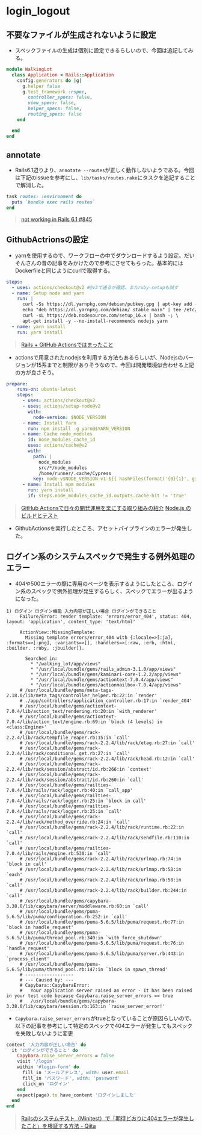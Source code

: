 # login_logout
## 不要なファイルが生成されないように設定
- スペックファイルの生成は個別に設定できるらしいので、今回は追記してみる。
```rb
module WalkingLot
  class Application < Rails::Application
    config.generators do |g|
      g.helper false
      g.test_framework :rspec,
        controller_specs: false,
        view_specs: false,
        helper_specs: false,
        routing_specs: false
    end

  end
end
```
## annotate
- Rails6.1辺りより、`annotate --routes`が正しく動作しないようである。今回は下記のissueを参考にし、`lib/tasks/routes.rake`にタスクを追記することで解消した。
```rake
task routes: :environment do
  puts `bundle exec rails routes`
end
```
> [not working in Rails 6.1 #845](https://github.com/ctran/annotate_models/issues/845)

## GithubActrionsの設定
- yarnを使用するので、ワークフローの中でダウンロードするよう設定。だいそんさんの昔の記事をみかけたので参考にさせてもらった。基本的にはDockerfileと同じようにcurlで取得する。
```yml
steps:
  - uses: actions/checkout@v2 #@v3で通るか確認、またruby-setupも試す
  - name: Setup node and yarn
    run: |
      curl -Ss https://dl.yarnpkg.com/debian/pubkey.gpg | apt-key add -; \
      echo "deb https://dl.yarnpkg.com/debian/ stable main" | tee /etc/apt/sources.list.d/yarn.list; \
      curl -sL https://deb.nodesource.com/setup_16.x | bash -; \
      apt-get install -y --no-install-recommends nodejs yarn
  - name: yarn install
    run: yarn install
```
> [Rails + GitHub Actionsではまったこと](https://www.tech-blog.startup-technology.com/2020/85c36da0a4b51cf9ccfd/)

- actionsで用意されたnodejsを利用する方法もあるらしいが、Nodejsのバージョンが15系までと制限がありそうなので、今回は開発環境似合わせる上記の方が良さそう。
```yml
prepare:
    runs-on: ubuntu-latest
    steps:
      - uses: actions/checkout@v2
      - uses: actions/setup-node@v2
        with:
          node-version: $NODE_VERSION
      - name: Install Yarn
        run: npm install -g yarn@$YARN_VERSION
      - name: Cache node_modules
        id: node_modules_cache_id
        uses: actions/cache@v2
        with:
          path: |
            node_modules
            src/*/node_modules
            /home/runner/.cache/Cypress
          key: node-v$NODE_VERSION-v1-${{ hashFiles(format('{0}{1}', github.workspace, '/yarn.lock')) }}
      - name: Install npm modules
        run: yarn install
        if: steps.node_modules_cache_id.outputs.cache-hit != 'true'
```
> [GitHub Actionsで日々の開発運用を楽にする取り組みの紹介](https://developers.freee.co.jp/entry/make-it-easy-with-github-actions-in-nagoya)
> [Node.js のビルドとテスト](https://docs.github.com/ja/actions/automating-builds-and-tests/building-and-testing-nodejs)

- GithubActionsを実行したところ、アセットパイプラインのエラーが発生した。

## ログイン系のシステムスペックで発生する例外処理のエラー
- 404や500エラーの際に専用のページを表示するようにしたところ、ログイン系のスペックで例外処理が発生するらしく、スペックでエラーが出るようになった。
```
1) ログイン ログイン機能 入力内容が正しい場合 ログインができること
     Failure/Error: render template: 'errors/error_404', status: 404, layout: 'application', content_type: 'text/html'
     
     ActionView::MissingTemplate:
       Missing template errors/error_404 with {:locale=>[:ja], :formats=>[:png], :variants=>[], :handlers=>[:raw, :erb, :html, :builder, :ruby, :jbuilder]}.
     
       Searched in:
         * "/walking_lot/app/views"
         * "/usr/local/bundle/gems/rails_admin-3.1.0/app/views"
         * "/usr/local/bundle/gems/kaminari-core-1.2.2/app/views"
         * "/usr/local/bundle/gems/actiontext-7.0.4/app/views"
         * "/usr/local/bundle/gems/actionmailbox-7.0.4/app/views"
     # /usr/local/bundle/gems/meta-tags-2.18.0/lib/meta_tags/controller_helper.rb:22:in `render'
     # ./app/controllers/application_controller.rb:17:in `render_404'
     # /usr/local/bundle/gems/actiontext-7.0.4/lib/action_text/rendering.rb:20:in `with_renderer'
     # /usr/local/bundle/gems/actiontext-7.0.4/lib/action_text/engine.rb:69:in `block (4 levels) in <class:Engine>'
     # /usr/local/bundle/gems/rack-2.2.4/lib/rack/tempfile_reaper.rb:15:in `call'
     # /usr/local/bundle/gems/rack-2.2.4/lib/rack/etag.rb:27:in `call'
     # /usr/local/bundle/gems/rack-2.2.4/lib/rack/conditional_get.rb:27:in `call'
     # /usr/local/bundle/gems/rack-2.2.4/lib/rack/head.rb:12:in `call'
     # /usr/local/bundle/gems/rack-2.2.4/lib/rack/session/abstract/id.rb:266:in `context'
     # /usr/local/bundle/gems/rack-2.2.4/lib/rack/session/abstract/id.rb:260:in `call'
     # /usr/local/bundle/gems/railties-7.0.4/lib/rails/rack/logger.rb:40:in `call_app'
     # /usr/local/bundle/gems/railties-7.0.4/lib/rails/rack/logger.rb:25:in `block in call'
     # /usr/local/bundle/gems/railties-7.0.4/lib/rails/rack/logger.rb:25:in `call'
     # /usr/local/bundle/gems/rack-2.2.4/lib/rack/method_override.rb:24:in `call'
     # /usr/local/bundle/gems/rack-2.2.4/lib/rack/runtime.rb:22:in `call'
     # /usr/local/bundle/gems/rack-2.2.4/lib/rack/sendfile.rb:110:in `call'
     # /usr/local/bundle/gems/railties-7.0.4/lib/rails/engine.rb:530:in `call'
     # /usr/local/bundle/gems/rack-2.2.4/lib/rack/urlmap.rb:74:in `block in call'
     # /usr/local/bundle/gems/rack-2.2.4/lib/rack/urlmap.rb:58:in `each'
     # /usr/local/bundle/gems/rack-2.2.4/lib/rack/urlmap.rb:58:in `call'
     # /usr/local/bundle/gems/rack-2.2.4/lib/rack/builder.rb:244:in `call'
     # /usr/local/bundle/gems/capybara-3.38.0/lib/capybara/server/middleware.rb:60:in `call'
     # /usr/local/bundle/gems/puma-5.6.5/lib/puma/configuration.rb:252:in `call'
     # /usr/local/bundle/gems/puma-5.6.5/lib/puma/request.rb:77:in `block in handle_request'
     # /usr/local/bundle/gems/puma-5.6.5/lib/puma/thread_pool.rb:340:in `with_force_shutdown'
     # /usr/local/bundle/gems/puma-5.6.5/lib/puma/request.rb:76:in `handle_request'
     # /usr/local/bundle/gems/puma-5.6.5/lib/puma/server.rb:443:in `process_client'
     # /usr/local/bundle/gems/puma-5.6.5/lib/puma/thread_pool.rb:147:in `block in spawn_thread'
     # ------------------
     # --- Caused by: ---
     # Capybara::CapybaraError:
     #   Your application server raised an error - It has been raised in your test code because Capybara.raise_server_errors == true
     #   /usr/local/bundle/gems/capybara-3.38.0/lib/capybara/session.rb:163:in `raise_server_error!'
```
- `Capybara.raise_server_errors`がtrueとなっていることが原因らしいので、以下の記事を参考にして特定のスペックで404エラーが発生してもスペックを失敗しないように変更
```rb
context '入力内容が正しい場合' do
  it 'ログインができること' do
    Capybara.raise_server_errors = false
    visit '/login'
    within '#login-form' do
      fill_in 'メールアドレス', with: user.email
      fill_in 'パスワード', with: 'password'
      click_on 'ログイン'
    end
    expect(page).to have_content 'ログインしました'
  end
end
```
> [Railsのシステムテスト（Minitest）で「期待どおりに404エラーが発生したこと」を検証する方法 - Qiita](https://qiita.com/jnchito/items/37fcaf4486c4bdf78802)
